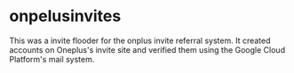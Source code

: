 # onpelusinvites 
This was a invite flooder for the onplus invite referral system. 
It created accounts on Oneplus's invite site and verified them using the Google Cloud Platform's mail system.
